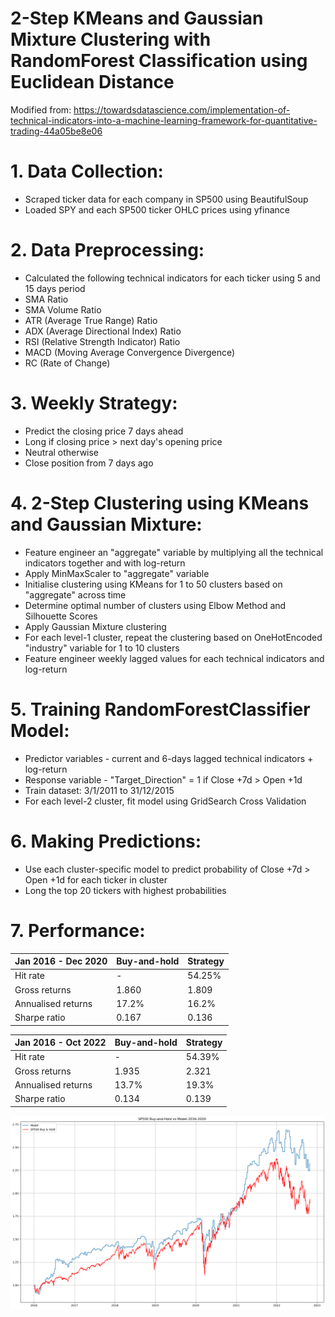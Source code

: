 # 2-Step KMeans and Gaussian Mixture Clustering with RandomForest Classification using Euclidean Distance

Modified from: https://towardsdatascience.com/implementation-of-technical-indicators-into-a-machine-learning-framework-for-quantitative-trading-44a05be8e06

# 1. Data Collection:
- Scraped ticker data for each company in SP500 using BeautifulSoup
- Loaded SPY and each SP500 ticker OHLC prices using yfinance 

# 2. Data Preprocessing:
- Calculated the following technical indicators for each ticker using 5 and 15 days period
- SMA Ratio
- SMA Volume Ratio
- ATR (Average True Range) Ratio
- ADX (Average Directional Index) Ratio
- RSI (Relative Strength Indicator) Ratio
- MACD (Moving Average Convergence Divergence)
- RC (Rate of Change)

# 3. Weekly Strategy:
- Predict the closing price 7 days ahead
- Long if closing price > next day's opening price
- Neutral otherwise
- Close position from 7 days ago

# 4. 2-Step Clustering using KMeans and Gaussian Mixture:
- Feature engineer an "aggregate" variable by multiplying all the technical indicators together and with log-return
- Apply MinMaxScaler to "aggregate" variable
- Initialise clustering using KMeans for 1 to 50 clusters based on "aggregate" across time
- Determine optimal number of clusters using Elbow Method and Silhouette Scores
- Apply Gaussian Mixture clustering
- For each level-1 cluster, repeat the clustering based on OneHotEncoded "industry" variable for 1 to 10 clusters
- Feature engineer weekly lagged values for each technical indicators and log-return

# 5. Training RandomForestClassifier Model:
- Predictor variables - current and 6-days lagged technical indicators + log-return
- Response variable - "Target_Direction" = 1 if Close +7d > Open +1d
- Train dataset: 3/1/2011 to 31/12/2015
- For each level-2 cluster, fit model using GridSearch Cross Validation

# 6. Making Predictions:
- Use each cluster-specific model to predict probability of Close +7d > Open +1d for each ticker in cluster
- Long the top 20 tickers with highest probabilities

# 7. Performance:

|Jan 2016 - Dec 2020|Buy-and-hold|Strategy|
|---|---|---|
|Hit rate|-|54.25%|
|Gross returns|1.860|1.809|
|Annualised returns|17.2%|16.2%|
|Sharpe ratio|0.167|0.136|

|Jan 2016 - Oct 2022|Buy-and-hold|Strategy|
|---|---|---|
|Hit rate|-|54.39%|
|Gross returns|1.935|2.321|
|Annualised returns|13.7%|19.3%|
|Sharpe ratio|0.134|0.139|

![alt text](https://github.com/Lzhenghong/Quant-Projects/blob/main/SP500/KMeans_GMM_RF_strategy/Long-only%20PnL.png)
